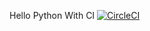 Hello Python With CI
[![CircleCI](https://circleci.com/gh/mamunur-r/python-hello-world/tree/master.svg?style=svg)](https://circleci.com/gh/mamunur-r/python-hello-world/tree/master)